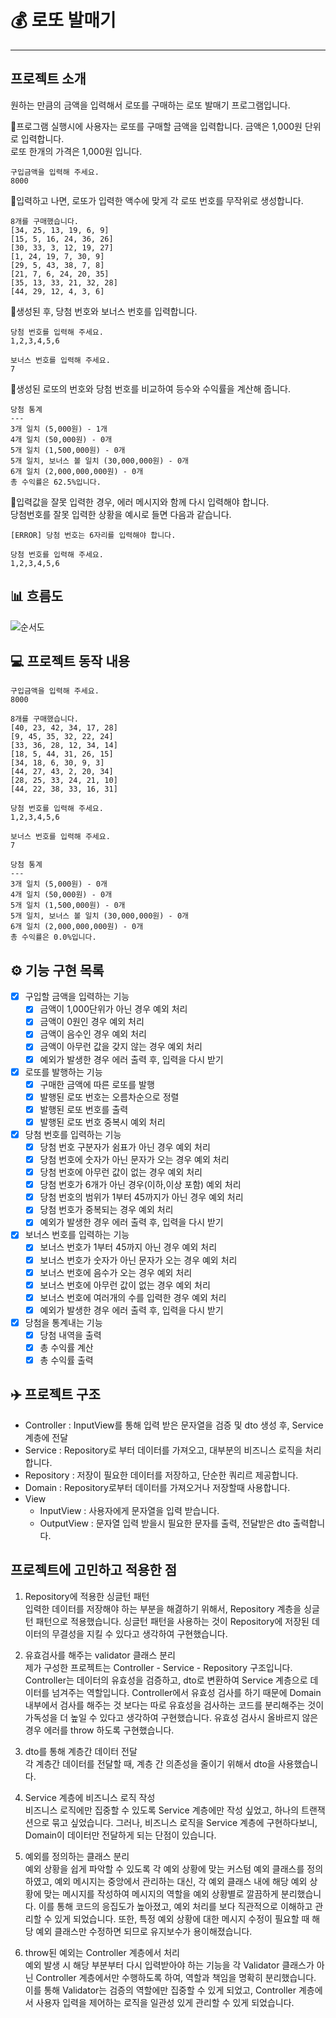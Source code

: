 # 💰 로또 발매기

--- 

## 프로젝트 소개
원하는 만큼의 금액을 입력해서 로또를 구매하는 로또 발매기 프로그램입니다. 

📍프로그램 실행시에 사용자는 로또를 구매할 금액을 입력합니다. 금액은 1,000원 단위로 입력합니다.\
로또 한개의 가격은 1,000원 입니다.
```agsl
구입금액을 입력해 주세요.
8000
```
📍입력하고 나면, 로또가 입력한 액수에 맞게 각 로또 번호를 무작위로 생성합니다.
```agsl
8개를 구매했습니다.
[34, 25, 13, 19, 6, 9]
[15, 5, 16, 24, 36, 26]
[30, 33, 3, 12, 19, 27]
[1, 24, 19, 7, 30, 9]
[29, 5, 43, 38, 7, 8]
[21, 7, 6, 24, 20, 35]
[35, 13, 33, 21, 32, 28]
[44, 29, 12, 4, 3, 6]
```

📍생성된 후, 당첨 번호와 보너스 번호를 입력합니다.
```agsl
당첨 번호를 입력해 주세요.
1,2,3,4,5,6

보너스 번호를 입력해 주세요.
7
```

📍생성된 로또의 번호와 당첨 번호를 비교하여 등수와 수익률을 계산해 줍니다.
```agsl
당첨 통계
---
3개 일치 (5,000원) - 1개
4개 일치 (50,000원) - 0개
5개 일치 (1,500,000원) - 0개
5개 일치, 보너스 볼 일치 (30,000,000원) - 0개
6개 일치 (2,000,000,000원) - 0개
총 수익률은 62.5%입니다.
```

📍입력값을 잘못 입력한 경우, 에러 메시지와 함께 다시 입력해야 합니다.\
당첨번호를 잘못 입력한 상황을 예시로 들면 다음과 같습니다.
```agsl
[ERROR] 당첨 번호는 6자리를 입력해야 합니다.

당첨 번호를 입력해 주세요.
1,2,3,4,5,6
```
## 📊 흐름도
![순서도](https://github.com/user-attachments/assets/ace534d4-ecd5-4173-862e-b2a15605fa97)



## 💻 프로젝트 동작 내용
```agsl
구입금액을 입력해 주세요.
8000

8개를 구매했습니다.
[40, 23, 42, 34, 17, 28]
[9, 45, 35, 32, 22, 24]
[33, 36, 28, 12, 34, 14]
[18, 5, 44, 31, 26, 15]
[34, 18, 6, 30, 9, 3]
[44, 27, 43, 2, 20, 34]
[28, 25, 33, 24, 21, 10]
[44, 22, 38, 33, 16, 31]

당첨 번호를 입력해 주세요.
1,2,3,4,5,6

보너스 번호를 입력해 주세요.
7

당첨 통계
---
3개 일치 (5,000원) - 0개
4개 일치 (50,000원) - 0개
5개 일치 (1,500,000원) - 0개
5개 일치, 보너스 볼 일치 (30,000,000원) - 0개
6개 일치 (2,000,000,000원) - 0개
총 수익률은 0.0%입니다.
```

## ⚙️ 기능 구현 목록
- [x] 구입할 금액을 입력하는 기능
  - [x] 금액이 1,000단위가 아닌 경우 예외 처리
  - [x] 금액이 0원인 경우 예외 처리
  - [x] 금액이 음수인 경우 예외 처리
  - [x] 금액이 아무런 값을 갖지 않는 경우 예외 처리
  - [x] 예외가 발생한 경우 에러 출력 후, 입력을 다시 받기
        
- [x] 로또를 발행하는 기능
  - [x] 구매한 금액에 따른 로또를 발행
  - [x] 발행된 로또 번호는 오름차순으로 정렬
  - [x] 발행된 로또 번호를 출력
  - [x] 발행된 로또 번호 중복시 예외 처리
        
- [x] 당첨 번호를 입력하는 기능
  - [x] 당첨 번호 구분자가 쉼표가 아닌 경우 예외 처리
  - [x] 당첨 번호에 숫자가 아닌 문자가 오는 경우 예외 처리
  - [x] 당첨 번호에 아무런 값이 없는 경우 예외 처리
  - [x] 당첨 번호가 6개가 아닌 경우(이하,이상 포함) 예외 처리
  - [x] 당첨 번호의 범위가 1부터 45까지가 아닌 경우 예외 처리
  - [x] 당첨 번호가 중복되는 경우 예외 처리
  - [x] 예외가 발생한 경우 에러 출력 후, 입력을 다시 받기
        
- [x] 보너스 번호를 입력하는 기능
  - [x] 보너스 번호가 1부터 45까지 아닌 경우 예외 처리
  - [x] 보너스 번호가 숫자가 아닌 문자가 오는 경우 예외 처리
  - [x] 보너스 번호에 음수가 오는 경우 예외 처리
  - [x] 보너스 번호에 아무런 값이 없는 경우 예외 처리
  - [x] 보너스 번호에 여러개의 수를 입력한 경우 예외 처리
  - [x] 예외가 발생한 경우 에러 출력 후, 입력을 다시 받기
        
- [x] 당첨을 통계내는 기능
  - [x] 당첨 내역을 출력
  - [x] 총 수익률 계산
  - [x] 총 수익률 출력

## ✈️ 프로젝트 구조
- Controller : InputView를 통해 입력 받은 문자열을 검증 및 dto 생성 후, Service 계층에 전달
- Service : Repository로 부터 데이터를 가져오고, 대부분의 비즈니스 로직을 처리합니다.
- Repository : 저장이 필요한 데이터를 저장하고, 단순한 쿼리르 제공합니다.
- Domain : Repository로부터 데이터를 가져오거나 저장할때 사용합니다.
- View
  - InputView : 사용자에게 문자열을 입력 받습니다.
  - OutputView : 문자열 입력 받을시 필요한 문자를 출력, 전달받은 dto 출력합니다.


## 프로젝트에 고민하고 적용한 점 

1. Repository에 적용한 싱글턴 패턴\
입력한 데이터를 저장해야 하는 부분을 해겷하기 위해서, Repository 계층을 싱글턴 패턴으로 적용했습니다.
싱글턴 패턴을 사용하는 것이 Repository에 저장된 데이터의 무결성을 지킬 수 있다고 생각하여 구현했습니다.


2. 유효검사를 해주는 validator 클래스 분리\
제가 구성한 프로젝트는 Controller - Service - Repository 구조입니다. Controller는 데이터의 유효성을 검증하고, dto로 변환하여 Service 계층으로 데이터를 넘겨주는 
역할입니다. Controller에서 유효성 검사를 하기 때문에 Domain 내부에서 검사를 해주는 것 보다는 따로 유효성을 검사하는 코드를 분리해주는 것이 가독성을 더 높일 수 있다고 생각하여 구현했습니다.
유효성 검사시 올바르지 않은 경우 에러를 throw 하도록 구현했습니다. 


3. dto를 통해 계층간 데이터 전달\
각 계층간 데이터를 전달할 때, 계층 간 의존성을 줄이기 위해서 dto을 사용했습니다.


4. Service 계층에 비즈니스 로직 작성\
비즈니스 로직에만 집중할 수 있도록 Service 계층에만 작성 싶었고, 하나의 트랜잭션으로 묶고 싶었습니다. 그러나, 비즈니스 로직을 Service 계층에 구현하다보니, Domain이 데이터만 전달하게 되는 
단점이 있습니다. 


5. 예외를 정의하는 클래스 분리\
   예외 상황을 쉽게 파악할 수 있도록 각 예외 상황에 맞는 커스텀 예외 클래스를 정의하였고, 예외 메시지는 중앙에서 관리하는 대신, 각 예외 클래스 내에 해당 예외 상황에 맞는 메시지를 작성하여 메시지의 역할을 예외 상황별로 깔끔하게 분리했습니다. 이를 통해 코드의 응집도가 높아졌고, 예외 처리를 보다 직관적으로 이해하고 관리할 수 있게 되었습니다. 또한, 특정 예외 상황에 대한 메시지 수정이 필요할 때 해당 예외 클래스만 수정하면 되므로 유지보수가 용이해졌습니다.

   
6. throw된 예외는 Controller 계층에서 처리\
   예외 발생 시 해당 부분부터 다시 입력받아야 하는 기능을 각 Validator 클래스가 아닌 Controller 계층에서만 수행하도록 하여, 역할과 책임을 명확히 분리했습니다. 이를 통해 Validator는 검증의 역할에만 집중할 수 있게 되었고, Controller 계층에서 사용자 입력을 제어하는 로직을 일관성 있게 관리할 수 있게 되었습니다.

